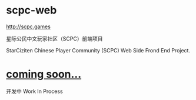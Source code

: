 # scpc-web

http://scpc.games

星际公民中文玩家社区（SCPC）前端项目

StarCiziten Chinese Player Community (SCPC) Web Side Frond End Project.



# [coming soon...]()
开发中 Work In Process